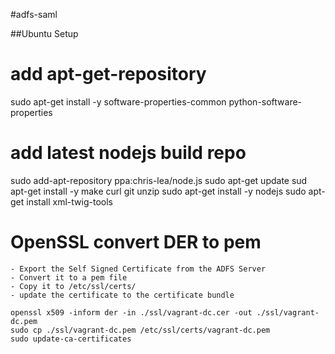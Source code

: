 #adfs-saml

##Ubuntu Setup

# add apt-get-repository
sudo apt-get install -y software-properties-common python-software-properties
# add latest nodejs build repo
sudo add-apt-repository ppa:chris-lea/node.js
sudo apt-get update
sud apt-get install -y make curl git unzip
sudo apt-get install -y nodejs
sudo apt-get install xml-twig-tools


# OpenSSL convert DER to pem

	- Export the Self Signed Certificate from the ADFS Server
	- Convert it to a pem file
	- Copy it to /etc/ssl/certs/
	- update the certificate to the certificate bundle

```
openssl x509 -inform der -in ./ssl/vagrant-dc.cer -out ./ssl/vagrant-dc.pem
sudo cp ./ssl/vagrant-dc.pem /etc/ssl/certs/vagrant-dc.pem
sudo update-ca-certificates
```
